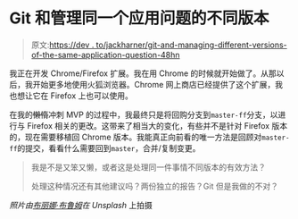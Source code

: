# Git 和管理同一个应用问题的不同版本

> 原文:[https://dev . to/jackharner/git-and-managing-different-versions-of-the-same-application-question-48hn](https://dev.to/jackharner/git-and-managing-different-versions-of-the-same-application-question-48hn)

我正在开发 Chrome/Firefox 扩展。我在用 Chrome 的时候就开始做了。从那以后，我开始更多地使用火狐浏览器。Chrome 网上商店已经提供了这个扩展，我也想让它在 Firefox 上也可以使用。

在我的~~懒惰~~冲刺 MVP 的过程中，我最终只是将回购分支到`master-ff`分支，以进行与 Firefox 相关的更改。这带来了相当大的变化，有些并不是针对 Firefox 版本的，现在需要移植回 Chrome 版本。我能真正向前看的唯一方法是回顾对`master-ff`的提交，看看什么需要回到`master`，合并/复制变更。

> 我是不是又笨又懒，或者这是处理同一件事情不同版本的有效方法？
> 
> 处理这种情况还有其他建议吗？两份独立的报告？Git 但是我做的不对？

*照片由[布丽娜·布鲁姆](https://unsplash.com/photos/Bb_X4JgSqIM)在 Unsplash* 上拍摄